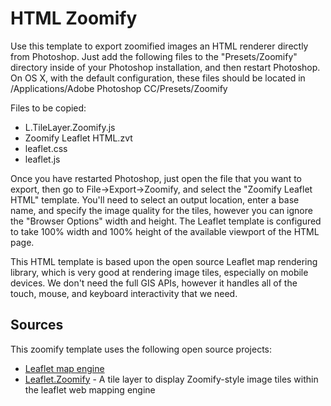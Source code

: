 # HTML Zoomify

Use this template to export zoomified images an HTML renderer directly from Photoshop. Just add the following files to the "Presets/Zoomify" directory inside of your Photoshop installation, and then restart Photoshop.  On OS X, with the default configuration, these files should be located in /Applications/Adobe Photoshop CC/Presets/Zoomify

Files to be copied:
* L.TileLayer.Zoomify.js
* Zoomify Leaflet HTML.zvt
* leaflet.css
* leaflet.js   

Once you have restarted Photoshop, just open the file that you want to export, then go to File->Export->Zoomify, and select the "Zoomify Leaflet HTML" template.   You'll need to select an output location, enter a base name, and specify the image quality for the tiles, however you can ignore the "Browser Options" width and height.  The Leaflet template is configured to take 100% width and 100% height of the available viewport of the HTML page.

This HTML template is based upon the open source Leaflet map rendering library, which is very good at rendering image tiles, especially on mobile devices.   We don't need the full GIS APIs, however it handles all of the touch, mouse, and keyboard interactivity that we need.

## Sources

This zoomify template uses the following open source projects:

* [Leaflet map engine](http://leafletjs.com/) 
* [Leaflet.Zoomify](https://github.com/turban/Leaflet.Zoomify) - A tile layer to display Zoomify-style image tiles within the leaflet web mapping engine


